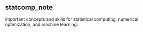 ## statcomp_note
 important concepts and skills for statistical computing, numerical optimization, and machine learning.
 
